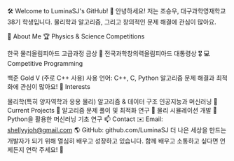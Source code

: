 🛠️ Welcome to LuminaSJ's GitHub! 🚀
안녕하세요! 저는 조승우, 대구과학영재학교 38기 학생입니다.
물리학과 알고리즘, 그리고 창의적인 문제 해결에 관심이 많아요.

🎯 About Me
🏆 Physics & Science Competitions

한국 물리올림피아드 고급과정 금상 🏅
전국과학창의력올림피아드 대통령상 🎖️
💻 Competitive Programming

백준 Gold V (주로 C++ 사용)
사용 언어: C++, C, Python
알고리즘 문제 해결과 최적화에 관심이 많아요!
🔬 Interests

물리학(특히 양자역학과 응용 물리)
알고리즘 & 데이터 구조
인공지능과 머신러닝
📌 Current Projects
🚀 알고리즘 문제 풀이 및 최적화 연구
🔬 물리 시뮬레이션 개발
🤖 Python을 활용한 머신러닝 기초 연구
📫 Contact
✉️ Email: shellyyjoh@gmail.com
🌎 GitHub: github.com/LuminaSJ
더 나은 세상을 만드는 개발자가 되기 위해 열심히 배우고 성장하고 있습니다.
함께 배우고 소통하고 싶다면 언제든지 연락 주세요! 🚀
